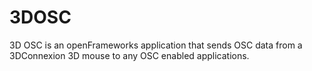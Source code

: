 # 3DOSC

3D OSC is an openFrameworks application that sends OSC data from a 3DConnexion 3D mouse to any OSC enabled applications.
